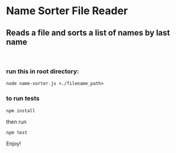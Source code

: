 # Name Sorter File Reader

## Reads a file and sorts a list of names by last name
<br>

### run this in root directory:
 ```
 node name-sorter.js <./filename_path>
 ```


### to run tests
```
npm install
```
then run
```
npm test
```

Enjoy!